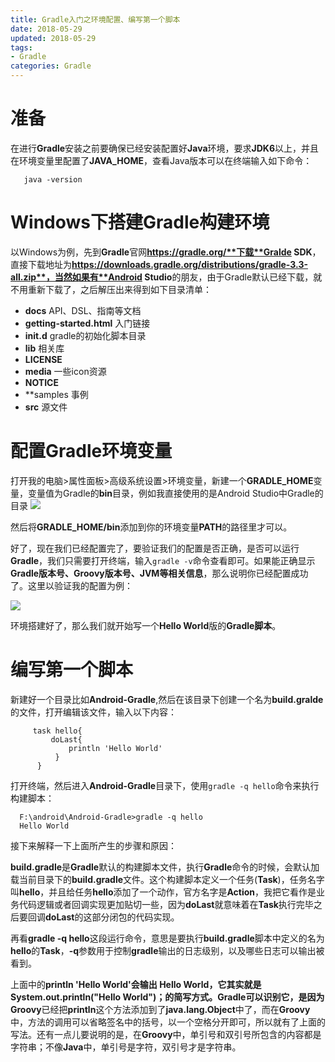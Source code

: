 ```yaml
---
title: Gradle入门之环境配置、编写第一个脚本
date: 2018-05-29
updated: 2018-05-29
tags:
- Gradle
categories: Gradle
---
```


# 准备
在进行**Gradle**安装之前要确保已经安装配置好**Java**环境，要求**JDK6**以上，并且在环境变量里配置了**JAVA_HOME**，查看Java版本可以在终端输入如下命令：

       java -version
# Windows下搭建Gradle构建环境
以Windows为例，先到**Gradle**官网**https://gradle.org/**下载**Gralde SDK**，直接下载地址为**https://downloads.gradle.org/distributions/gradle-3.3-all.zip**，当然如果有**Android Studio**的朋友，由于Gradle默认已经下载，就不用重新下载了，之后解压出来得到如下目录清单：
- **docs**
API、DSL、指南等文档
- **getting-started.html**
入门链接
- **init.d**
gradle的初始化脚本目录
- **lib**
相关库
- **LICENSE**
- **media**
一些icon资源
- **NOTICE**
- **samples
事例
- **src**
源文件

# 配置Gradle环境变量

打开我的电脑>属性面板>高级系统设置>环境变量，新建一个**GRADLE_HOME**变量，变量值为Gradle的**bin**目录，例如我直接使用的是Android Studio中Gradle的目录
![](https://upload-images.jianshu.io/upload_images/2349677-be42ca4714a33a7a.png?imageMogr2/auto-orient/strip%7CimageView2/2/w/1240)

然后将**GRADLE_HOME/bin**添加到你的环境变量**PATH**的路径里才可以。

好了，现在我们已经配置完了，要验证我们的配置是否正确，是否可以运行**Gradle**，我们只需要打开终端，输入`gradle -v`命令查看即可。如果能正确显示**Gradle版本号、Groovy版本号、JVM等相关信息**，那么说明你已经配置成功了。这里以验证我的配置为例：


![](https://upload-images.jianshu.io/upload_images/2349677-7567f7b4c9ca66a0.png?imageMogr2/auto-orient/strip%7CimageView2/2/w/1240)

环境搭建好了，那么我们就开始写一个**Hello World**版的**Gradle脚本**。
# 编写第一个脚本
新建好一个目录比如**Android-Gradle**,然后在该目录下创建一个名为**build.gralde**的文件，打开编辑该文件，输入以下内容：

         task hello{
             doLast{
                 println 'Hello World'
              }     
          }

打开终端，然后进入**Android-Gradle**目录下，使用`gradle -q hello`命令来执行构建脚本：


      F:\android\Android-Gradle>gradle -q hello
      Hello World

接下来解释一下上面所产生的步骤和原因：

**build.gradle**是**Gradle**默认的构建脚本文件，执行**Gradle**命令的时候，会默认加载当前目录下的**build.gradle**文件。这个构建脚本定义一个任务(**Task**)，任务名字叫**hello**，并且给任务**hello**添加了一个动作，官方名字是**Action**，我把它看作是业务代码逻辑或者回调实现更加贴切一些，因为**doLast**就意味着在**Task**执行完毕之后要回调**doLast**的这部分闭包的代码实现。

再看**gradle -q hello**这段运行命令，意思是要执行**build.gradle**脚本中定义的名为**hello**的**Task**，**-q**参数用于控制**gradle**输出的日志级别，以及哪些日志可以输出被看到。

上面中的**println 'Hello World'**会输出 **Hello World**，它其实就是**System.out.println("Hello World")；**的简写方式。**Gradle**可以识别它，是因为**Groovy**已经把**println**这个方法添加到了**java.lang.Object**中了，而在**Groovy**中，方法的调用可以省略签名中的括号，以一个空格分开即可，所以就有了上面的写法。还有一点儿要说明的是，在**Groovy**中，单引号和双引号所包含的内容都是字符串；不像**Java**中，单引号是字符，双引号才是字符串。

